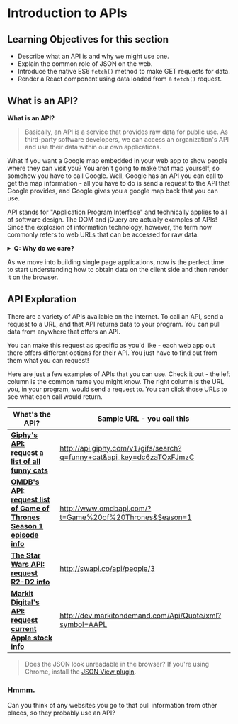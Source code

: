 # Introduction to APIs

## Learning Objectives for this section

- Describe what an API is and why we might use one.
- Explain the common role of JSON on the web.
- Introduce the native ES6 `fetch()` method to make GET requests for data.
- Render a React component using data loaded from a `fetch()` request.

## What is an API?

**What is an API?**

> Basically, an API is a service that provides raw data for public use. As third-party software developers, we can access an organization's API and use their data within our own applications.

What if you want a Google map embedded in your web app to show people where they can visit you? You aren't going to make that map yourself, so somehow you have to call Google. Well, Google has an API you can call to get the map information - all you have to do is send a request to the API that Google provides, and Google gives you a google map back that you can use.

API stands for "Application Program Interface" and technically applies to all of software design. The DOM and jQuery are actually examples of APIs! Since the explosion of information technology, however, the term now commonly refers to web URLs that can be accessed for raw data.

<details>
  <summary><strong>Q: Why do we care?</strong></summary>
  <br/>
  <p>Why recreate data when we don't have to? Think about past projects or ideas that would be easier if you could pull in data already gathered elsewhere.</p>

  <p>APIs can provide us with data that would we would otherwise not be able to create ourselves.</p>
</details>

As we move into building single page applications, now is the perfect time to start understanding how to obtain data on the client side and then render it on the browser.

## API Exploration

There are a variety of APIs available on the internet. To call an API, send a request to a URL, and that API returns data to your program. You can pull data from anywhere that offers an API.

You can make this request as specific as you'd like - each web app out there offers different options for their API. You just have to find out from them what you can request!

Here are just a few examples of APIs that you can use. Check it out - the left column is the common name you might know. The right column is the URL you, in your program, would send a request to. You can click those URLs to see what each call would return.

| What's the API? | Sample URL - you call this |
|------|------------|
| **[Giphy's API: request a list of all funny cats](https://github.com/Giphy/GiphyAPI)** | http://api.giphy.com/v1/gifs/search?q=funny+cat&api_key=dc6zaTOxFJmzC |
| **[OMDB's API: request list of Game of Thrones Season 1 episode info](http://www.omdbapi.com/)** | http://www.omdbapi.com/?t=Game%20of%20Thrones&Season=1 |
| **[The Star Wars API: request R2-D2 info](http://swapi.co/)** | http://swapi.co/api/people/3 |
| **[Markit Digital's API: request current Apple stock info](http://dev.markitondemand.com/MODApis/)** | http://dev.markitondemand.com/Api/Quote/xml?symbol=AAPL



> Does the JSON look unreadable in the browser? If you're using Chrome, install the [JSON View plugin](https://chrome.google.com/webstore/detail/jsonview/chklaanhfefbnpoihckbnefhakgolnmc?hl=en).


### Hmmm.

Can you think of any websites you go to that pull information from other places, so they probably use an API?
